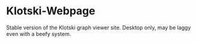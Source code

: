 # Klotski-Webpage
Stable version of the Klotski graph viewer site. Desktop only, may be laggy even with a beefy system.
